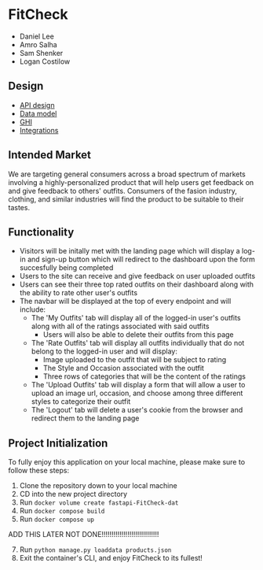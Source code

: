 # FitCheck

- Daniel Lee
- Amro Salha
- Sam Shenker
- Logan Costilow

## Design

- [API design](docs/apis.md)
- [Data model](docs/data-model.md)
- [GHI](docs/ghi.md)
- [Integrations](docs/integrations.md)

## Intended Market

We are targeting general consumers across a broad spectrum of markets involving a highly-personalized product that will help users get feedback on and give feedback to others' outfits. Consumers of the fasion industry, clothing, and similar industries will find the product to be suitable to their tastes.

## Functionality

- Visitors will be initally met with the landing page which will display a log-in and sign-up button which will redirect to the dashboard upon the form succesfully being completed
- Users to the site can receive and give feedback on user uploaded outfits
- Users can see their three top rated outfits on their dashboard along with the ability to rate other user's outfits
- The navbar will be displayed at the top of every endpoint and will include:
    - The 'My Outfits' tab will display all of the logged-in user's outfits along with all of the ratings associated with said outfits
        - Users will also be able to delete their outfits from this page
    - The 'Rate Outfits' tab will display all outfits individually that do not belong to the logged-in user and will display:
        - Image uploaded to the outfit that will be subject to rating
        - The Style and Occasion associated with the outfit
        - Three rows of categories that will be the content of the ratings
    - The 'Upload Outfits' tab will display a form that will allow a user to upload an image url, occasion, and choose among three different styles to categorize their outfit
    - The 'Logout' tab will delete a user's cookie from the browser and redirect them to the landing page

## Project Initialization

To fully enjoy this application on your local machine, please make sure to follow these steps:

1. Clone the repository down to your local machine
2. CD into the new project directory
3. Run `docker volume create fastapi-FitCheck-dat`
4. Run `docker compose build`
5. Run `docker compose up`
<!-- 6. Run `docker exec -it smelli-belli-inventory-api-1 bash` -->  ADD THIS LATER NOT DONE!!!!!!!!!!!!!!!!!!!!!!!!!!!!!
7. Run `python manage.py loaddata products.json`
8. Exit the container's CLI, and enjoy FitCheck to its fullest!
